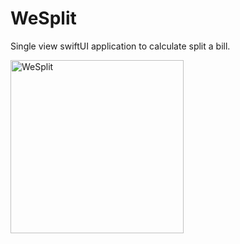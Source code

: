 # WeSplit
Single view swiftUI application to calculate split a bill.

<img width="277" alt="WeSplit" src="https://user-images.githubusercontent.com/19339778/212892614-60a760d7-8952-4b33-97ab-5a29137dd2f9.png">
